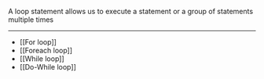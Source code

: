 A loop statement allows us to execute a statement or a group of statements multiple times

---
- [[For loop]]
- [[Foreach loop]]
- [[While loop]]
- [[Do-While loop]]